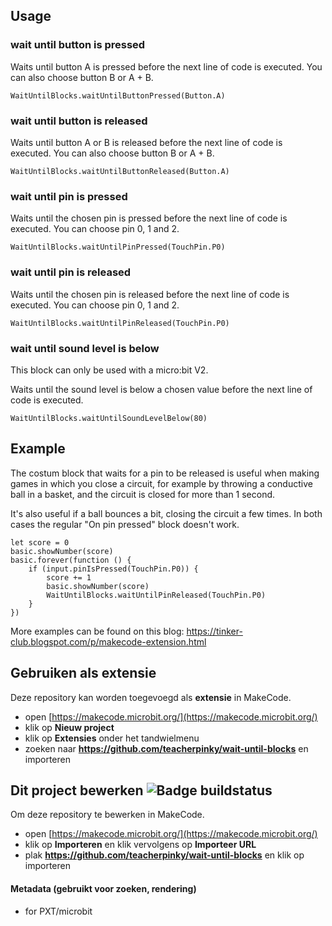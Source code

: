 ## Usage

### wait until button is pressed

Waits until button A is pressed before the next line of code is executed. You can also choose button B or A + B.

```blocks
WaitUntilBlocks.waitUntilButtonPressed(Button.A)
```

### wait until button is released

Waits until button A or B is released before the next line of code is executed. You can also choose button B or A + B.

```blocks
WaitUntilBlocks.waitUntilButtonReleased(Button.A)
```

### wait until pin is pressed


Waits until the chosen pin is pressed before the next line of code is executed. You can choose pin 0, 1 and 2.


```blocks
WaitUntilBlocks.waitUntilPinPressed(TouchPin.P0)
```

### wait until pin is released


Waits until the chosen pin is released before the next line of code is executed. You can choose pin 0, 1 and 2.


```blocks
WaitUntilBlocks.waitUntilPinReleased(TouchPin.P0)
```

### wait until sound level is below

This block can only be used with a micro:bit V2.

Waits until the sound level is below a chosen value before the next line of code is executed.

```blocks
WaitUntilBlocks.waitUntilSoundLevelBelow(80)
```
## Example

The costum block that waits for a pin to be released is useful when making games in which you close a circuit, for example by throwing a conductive ball in a basket, and the circuit is closed for more than 1 second.

It's also useful if a ball bounces a bit, closing the circuit a few times. In both cases the regular "On pin pressed" block doesn't work.

```blocks
let score = 0
basic.showNumber(score)
basic.forever(function () {
    if (input.pinIsPressed(TouchPin.P0)) {
        score += 1
        basic.showNumber(score)
        WaitUntilBlocks.waitUntilPinReleased(TouchPin.P0)
    }
})
```

More examples can be found on this blog: https://tinker-club.blogspot.com/p/makecode-extension.html

## Gebruiken als extensie

Deze repository kan worden toegevoegd als **extensie** in MakeCode.

* open [https://makecode.microbit.org/](https://makecode.microbit.org/)
* klik op **Nieuw project**
* klik op **Extensies** onder het tandwielmenu
* zoeken naar **https://github.com/teacherpinky/wait-until-blocks** en importeren

## Dit project bewerken ![Badge buildstatus](https://github.com/teacherpinky/wait-until-blocks/workflows/MakeCode/badge.svg)

Om deze repository te bewerken in MakeCode.

* open [https://makecode.microbit.org/](https://makecode.microbit.org/)
* klik op **Importeren** en klik vervolgens op **Importeer URL**
* plak **https://github.com/teacherpinky/wait-until-blocks** en klik op importeren


#### Metadata (gebruikt voor zoeken, rendering)

* for PXT/microbit
<script src="https://makecode.com/gh-pages-embed.js"></script><script>makeCodeRender("{{ site.makecode.home_url }}", "{{ site.github.owner_name }}/{{ site.github.repository_name }}");</script>
